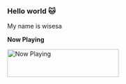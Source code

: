 ### Hello world 🐱
My name is wisesa

**Now Playing**

<a href="https://now-playing.anvaqta.id/now-playing?open">
    <img src="https://now-playing.anvaqta.id/now-playing" width="256" height="64" alt="Now Playing">
</a>

